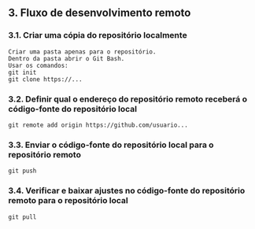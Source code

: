 ## 3. Fluxo de desenvolvimento remoto

### 3.1. Criar uma cópia do repositório localmente

```
Criar uma pasta apenas para o repositório.
Dentro da pasta abrir o Git Bash.
Usar os comandos:
git init
git clone https://...
```

### 3.2. Definir qual o endereço do repositório remoto receberá o código-fonte do repositório local

```
git remote add origin https://github.com/usuario...
```

### 3.3. Enviar o código-fonte do repositório local para o repositório remoto

```
git push
```

### 3.4. Verificar e baixar ajustes no código-fonte do repositório remoto para o repositório local

```
git pull
```
